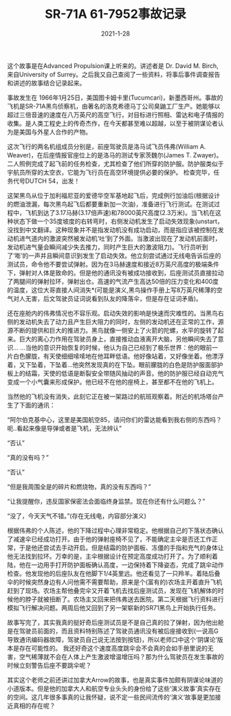 ﻿---
layout: post
title: SR-71A 61-7952事故记录
date: 2021-1-28
categories: blog
tags: [航空]
description: 
---

这个故事是在Advanced Propulsion课上听来的。讲述者是 Dr. David M. Birch, 来自University of Surrey。之后我又自己查阅了一些资料，将事后事件调查报告和讲述的故事结合记录起来。

事故发生在 1966年1月25日，美国图卡姆卡里(Tucumcari)，新墨西哥州。事故的飞机是SR-71A黑鸟侦察机，由著名的洛克希德马丁公司臭鼬工厂生产。她能够以超过三倍音速的速度在八万英尺的高空飞行，对目标进行照相、雷达和电子情报的收集。是人类工程史上的传奇杰作，在今天都甚至难以超越，以至于被阴谋论者认为是美国与外星人合作的产物。

这次飞行的两名机组成员分别是，前座驾驶员是洛马试飞员伟弗(William A. Weaver)，在后座情报官座位上的是洛马的测试专家茨魏尔(James T. Zwayer)。二人照例完成了起飞前的任务检查，尤其检查了他们所穿的防护服。防护服类似于宇航员所穿的太空衣，它能为飞行员在高空环境提供必要的保护。
检查完毕，任务代号DUTCH 54，出发！

这架黑鸟从位于加利福尼亚的爱德华空军基地起飞后，完成例行加油后(根据设计的燃油泄漏，每次黑鸟起飞后都要重新加一次油)，准备进行飞行测试。在测试过程中，飞机到达了3.17马赫(3.17倍声速)和78000英尺高度(2.3万米)。当飞机在这种状态下做一个35度坡度的右转弯时，右侧发动机发生了启动失效现象(unstart，没找到中文翻译。这种现象并不是指发动机没有成功启动，而是指应该被控制在发动机进气道内的激波突然被发动机‘吐’到了外面。当激波出现在了发动机前面时，发动机进气量会瞬间减少失去推力，同时产生巨大的激波阻力)。飞行员听到了‘嘭’的一声并且瞬间意识到发生了启动失效。他立刻尝试通过无线电告诉后座的测试员，命令他不要尝试弹射。因为在3马赫速度和接近8万英尺高度的极端条件下，弹射对人体是致命的。但是他的通讯没有被成功接收到，后座测试员直接拉动了两腿间的弹射拉环，弹射出仓。高速的气流产生高达50倍的压力变化和400度的温度，这位大哥直接人间消失*(可能是演义,黑鸟操作手册上写8万英尺稀薄的空气对人无害，后文驾驶员证词说看到队友的降落伞，但是存在证词矛盾)。

还在座舱内的伟弗情况也不容乐观。启动失效的影响是快速而灾难性的。当黑鸟右侧的发动机失去了动力且产生巨大阻力的同时，左侧的发动机还在正常的工作，源源不断的提供和巨大的推进力。黑鸟就像一侧安上了火箭的陀螺，水平的旋转了起来。巨大的离心力作用在驾驶员身上，直接推动血液离开大脑，另他瞬间失去了意识... ...当他的意识开始恢复的时候，他认为自己已经到了极乐世界：他的眼前一片白色朦胧，有天使细细嗦嗦地在他耳畔低语。他好像站着，又好像坐着。他漂浮着，又下坠着，下坠着...他突然发现真的在下坠。眼前朦胧的白色是防护服面部护板上的结霜，天使的低语是断裂安全带随风抽动的声音。他的防护服已经自动充气变成一个小气囊来形成保护。他已经不在他的座椅上，甚至都不在他的飞机上。

当然他的飞机没有消失，此刻它正在被一架路过的航班观察着。附近的机场塔台产生了下面的通讯：

“阿尔伯克基中心，这里是美国航空85，请问你们的雷达能看到我右侧的东西吗？呃..看起来像是导弹或者是飞机，无法辨认”

“否认”

“真的没有吗？”

“否认”

“但是我周围全是的碎片和燃烧物，真的没有东西吗？”

“让我提醒你，违反国家保密法会面临终身监禁。现在你还有什么问题么？”

“没了，今天天气不错。”(存在无线电，内容部分演义)

根据伟弗的个人陈述，他的下降过程中心理非常稳定。他根据自己的下落状态确认了减速伞已经成功打开。由于他的弹射座椅不见了，不能确定主伞是否还工作正常，于是他还尝试去手动开启。但是结霜的防护面板、冻僵的手指和充气的身体让他无法找到拉环。万幸的是，主伞根据设计在预定高度成功打开了。为了顺利着陆，他在一边用手打开防护面板确认高度，一边保持着下降姿态，完成了跳伞动作检查。他发现他的后座队友在他脚下1/4英里远。他还看见了一只羚羊。着陆后叠伞的时候突然身边有人问他需不需要帮助，原来是个(富有的)农场主开着直升飞机赶到了现场。农场主帮他叠完伞又开着飞机去找后座测试员，发现在飞机解体的时候他的脖子就被扭断了。农场主又回来把伟弗送去医院。第二天根据飞行资料进行模拟飞行解决问题。两周后他又回到了另一架崭新的SR71黑鸟上开始执行任务。


故事写完了，其实我真的挺好奇后座测试员是不是自己真的拉了弹射，因为他出舱是在驾驶员前面的，而且资料特别陈述了驾驶员通讯没有被后座接收到(一说高G导致通讯编码器故障，驾驶员自己说无法按到按钮)，所以老师口中这个‘阴谋论’版本是存在可能性的。
我还好奇这个速度高度跳伞会不会真的会如手册里说的无害，空气稀薄就不会在人体上产生激波增温增压吗？那为什么驾驶员在发生事故的时候立刻警告后座不要跳伞呢？

其实这个老师之前还讲过加拿大Arrow的故事，也是真实事件加颇有阴谋论味道的小道版本。但是他的加拿大人和航空专业头头的身份给了这些‘演义故事’真实存在的空间。这几年很多事真的让我怀疑，说不定一些民间流传的‘演义‘故事是更加接近真相的存在呢？


